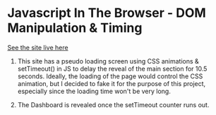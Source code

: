 # Javascript In The Browser - DOM Manipulation & Timing

[See the site live here](http://)

1. This site has a pseudo loading screen using CSS animations & setTimeout() in JS to delay the reveal of the main section for 10.5 seconds. Ideally, the loading of the page would control the CSS animation, but I decided to fake it for the purpose of this project, especially since the loading time won't be very long.

2. The Dashboard is revealed once the setTimeout counter runs out. 